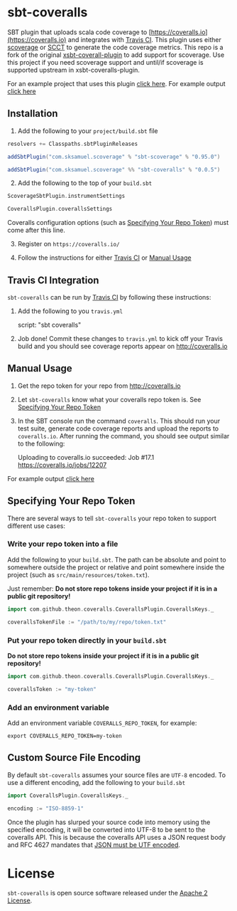 # sbt-coveralls

SBT plugin that uploads scala code coverage to [https://coveralls.io](https://coveralls.io) and integrates with [Travis CI](#travis-ci-integration).
This plugin uses either [scoverage](http://mtkopone.github.com/scoverage/) or [SCCT](http://mtkopone.github.io/scct/) to generate the code coverage metrics.
This repo is a fork of the original [xsbt-coverall-plugin](https://github.com/theon/xsbt-coveralls-plugin) to add
support for scoverage. Use this project if you need scoverage support and until/if scoverage is supported upstream in
 xsbt-coveralls-plugin.

For an example project that uses this plugin [click here](https://github.com/scoverage/scoverage-samples).
For example output [click here](https://coveralls.io/r/scoverage/scoverage-samples)

## Installation

1) Add the following to your `project/build.sbt` file

```scala
resolvers += Classpaths.sbtPluginReleases

addSbtPlugin("com.sksamuel.scoverage" % "sbt-scoverage" % "0.95.0")

addSbtPlugin("com.sksamuel.scoverage" %% "sbt-coveralls" % "0.0.5")
```

2) Add the following to the top of your `build.sbt`

```scala
ScoverageSbtPlugin.instrumentSettings

CoverallsPlugin.coverallsSettings
```

Coveralls configuration options (such as [Specifying Your Repo Token](#specifying-your-repo-token)) must come after this line.

3) Register on `https://coveralls.io/`

4) Follow the instructions for either [Travis CI](#travis-ci-integration) or [Manual Usage](#manual-usage)

## Travis CI Integration

`sbt-coveralls` can be run by [Travis CI](http://about.travis-ci.org/) by following these instructions:

1) Add the following to you `travis.yml`

    script: "sbt coveralls"

2) Job done! Commit these changes to `travis.yml` to kick off your Travis build and you should see coverage reports appear on http://coveralls.io

## Manual Usage

1)  Get the repo token for your repo from http://coveralls.io

1) Let `sbt-coveralls` know what your coveralls repo token is. See [Specifying Your Repo Token](#specifying-your-repo-token)

2) In the SBT console run the command `coveralls`. This should run your test suite, generate code coverage reports and upload the reports to `coveralls.io`. After running the command, you should see output similar to the following:

    Uploading to coveralls.io succeeded: Job #17.1
    https://coveralls.io/jobs/12207

For example output [click here](https://coveralls.io/builds/6727)

## Specifying Your Repo Token

There are several ways to tell `sbt-coveralls` your repo token to support different use cases:

### Write your repo token into a file 

Add the following to your `build.sbt`. The path can be absolute and point to somewhere outside the project or relative and point somewhere inside the project (such as `src/main/resources/token.txt`). 

Just remember: **Do not store repo tokens inside your project if it is in a public git repository!**

```scala
import com.github.theon.coveralls.CoverallsPlugin.CoverallsKeys._

coverallsTokenFile := "/path/to/my/repo/token.txt"
```

### Put your repo token directly in your `build.sbt`

**Do not store repo tokens inside your project if it is in a public git repository!**

```scala
import com.github.theon.coveralls.CoverallsPlugin.CoverallsKeys._

coverallsToken := "my-token"
```

### Add an environment variable

Add an environment variable `COVERALLS_REPO_TOKEN`, for example:

    export COVERALLS_REPO_TOKEN=my-token

## Custom Source File Encoding

By default `sbt-coveralls` assumes your source files are `UTF-8` encoded. To use a different encoding, add the following to your `build.sbt`

```scala
import CoverallsPlugin.CoverallsKeys._

encoding := "ISO-8859-1"
```

Once the plugin has slurped your source code into memory using the specified encoding, it will be converted into UTF-8 to be sent to the coveralls API. This is because the coveralls API uses a JSON request body and RFC 4627 mandates that [JSON must be UTF encoded](http://tools.ietf.org/html/rfc4627#section-3).

# License

`sbt-coveralls` is open source software released under the [Apache 2 License](http://www.apache.org/licenses/LICENSE-2.0).
